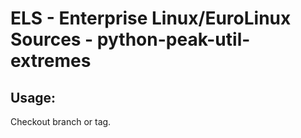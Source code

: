 # ELS - Enterprise Linux/EuroLinux Sources - python-peak-util-extremes 
## Usage:
  Checkout branch or tag.
